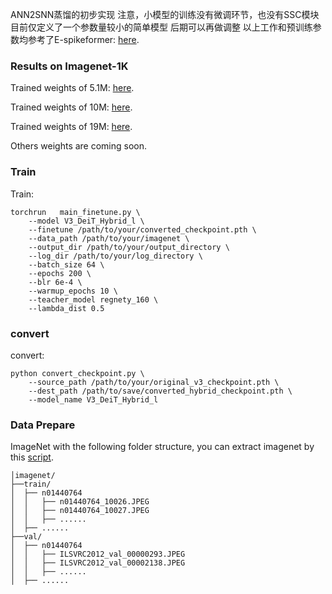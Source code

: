 ANN2SNN蒸馏的初步实现 
注意，小模型的训练没有微调环节，也没有SSC模块 目前仅定义了一个参数量较小的简单模型 后期可以再做调整
以上工作和预训练参数均参考了E-spikeformer: [here](https://github.com/BICLab/Spike-Driven-Transformer-V3).

### Results on Imagenet-1K

Trained weights of 5.1M: [here](https://drive.google.com/file/d/1LMkOTPehDNpQE79bvB7jFTf6UzDjpAHQ/view?usp=drive_link).

Trained weights of 10M: [here](https://drive.google.com/file/d/1pSGCOzrZNgHDxQXAp-Uelx61snIbQC1H/view?usp=drive_link).

Trained weights of  19M:  [here](https://drive.google.com/file/d/1pHrampLjyE1kLr-4DS1WgSdnCVPzL6Tq/view?usp=sharing).

Others weights are coming soon.
### Train 

Train:

```shell
torchrun   main_finetune.py \
    --model V3_DeiT_Hybrid_l \
    --finetune /path/to/your/converted_checkpoint.pth \
    --data_path /path/to/your/imagenet \
    --output_dir /path/to/your/output_directory \
    --log_dir /path/to/your/log_directory \
    --batch_size 64 \
    --epochs 200 \
    --blr 6e-4 \
    --warmup_epochs 10 \
    --teacher_model regnety_160 \
    --lambda_dist 0.5

```

### convert

convert:

```shell
python convert_checkpoint.py \
    --source_path /path/to/your/original_v3_checkpoint.pth \
    --dest_path /path/to/save/converted_hybrid_checkpoint.pth \
    --model_name V3_DeiT_Hybrid_l

```



### Data Prepare

ImageNet with the following folder structure, you can extract imagenet by this [script](https://gist.github.com/BIGBALLON/8a71d225eff18d88e469e6ea9b39cef4).

```shell
│imagenet/
├──train/
│  ├── n01440764
│  │   ├── n01440764_10026.JPEG
│  │   ├── n01440764_10027.JPEG
│  │   ├── ......
│  ├── ......
├──val/
│  ├── n01440764
│  │   ├── ILSVRC2012_val_00000293.JPEG
│  │   ├── ILSVRC2012_val_00002138.JPEG
│  │   ├── ......
│  ├── ......
```
